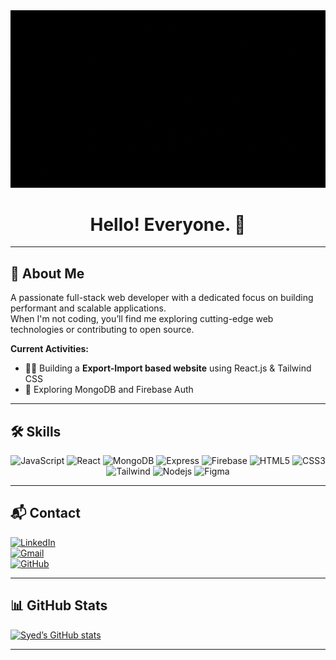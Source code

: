 <div align="center">
  <!-- Banner Image -->
  <img src="https://github.com/SyedMahib/SyedMahib/blob/main/Syed%20Mahib.gif" alt="Banner" />
  <div>
    <h1>Hello! Everyone. 🙌</h1>
  </div>
</div>

---

## 👋 About Me
A passionate full-stack web developer with a dedicated focus on building performant and scalable applications.  
When I'm not coding, you’ll find me exploring cutting-edge web technologies or contributing to open source.

**Current Activities:**
- 👨‍💻 Building a **Export-Import based website** using React.js & Tailwind CSS
- 🔭 Exploring MongoDB and Firebase Auth

---

## 🛠️ Skills
<div align="center">
  <img alt="JavaScript" src="https://img.shields.io/badge/-JavaScript-F7DF1E?style=flat-square&logo=javascript&logoColor=black" />
  <img alt="React" src="https://img.shields.io/badge/-React-45b8d8?style=flat-square&logo=react&logoColor=white" />
  <img alt="MongoDB" src="https://img.shields.io/badge/-MongoDB-13aa52?style=flat-square&logo=mongodb&logoColor=white" />
  <img alt="Express" src="https://img.shields.io/badge/-Express-000000?style=flat-square&logo=express&logoColor=white" />
  <img alt="Firebase" src="https://img.shields.io/badge/-Firebase-FFCA28?style=flat-square&logo=firebase&logoColor=white" />
  <img alt="HTML5" src="https://img.shields.io/badge/-HTML5-E34F26?style=flat-square&logo=html5&logoColor=white" />
  <img alt="CSS3" src="https://img.shields.io/badge/-CSS3-1572B6?style=flat-square&logo=css3&logoColor=white" />
  <img alt="Tailwind" src="https://img.shields.io/badge/-Tailwind-38B2AC?style=flat-square&logo=tailwindcss&logoColor=white" />
  <img alt="Nodejs" src="https://img.shields.io/badge/-Nodejs-43853d?style=flat-square&logo=node.js&logoColor=white" />
  <img alt="Figma" src="https://img.shields.io/badge/-Figma-F24E1E?style=flat-square&logo=figma&logoColor=white" />
</div>

---

## 📬 Contact
[![LinkedIn](https://img.shields.io/badge/LinkedIn-SyedMahib-blue?style=flat-square&logo=linkedin&logoColor=white)](https://www.linkedin.com/in/SyedMahib/)  
[![Gmail](https://img.shields.io/badge/Email-syedmahib8@gmail.com-red?style=flat-square&logo=gmail&logoColor=white)](mailto:syedmahib8@gmail.com)  
[![GitHub](https://img.shields.io/badge/GitHub-SyedMahib-black?style=flat-square&logo=github&logoColor=white)](https://github.com/SyedMahib)  

---

## 📊 GitHub Stats
[![Syed’s GitHub stats](https://github-readme-stats.vercel.app/api?username=SyedMahib&show_icons=true&theme=light)](https://github.com/SyedMahib)

---
